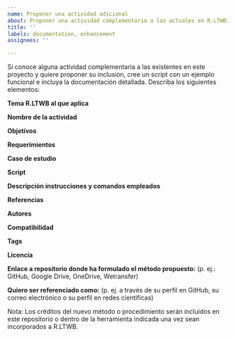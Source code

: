 ```yaml
---
name: Proponer una actividad adicional
about: Proponer una actividad complementaria a las actuales en R.LTWB.
title: ''
labels: documentation, enhancement
assignees: ''

---
```


Sí conoce alguna actividad complementaria a las existentes en este proyecto y quiere proponer su inclusión, cree un script con un ejemplo funcional e incluya la documentación detallada. Describa los siguientes elementos:

**Tema R.LTWB al que aplica**

**Nombre de la actividad**

**Objetivos**

**Requerimientos**

**Caso de estudio**

**Script**

**Descripción instrucciones y comandos empleados**

**Referencias**

**Autores**

**Compatibilidad**

**Tags**

**Licencia**

**Enlace a repositorio donde ha formulado el método propuesto:** (p. ej.: GitHub, Google Drive, OneDrive, Wetransfer)

**Quiero ser referenciado como:** (p. ej. a través de su perfil en GitHub, su correo electrónico o su perfil en redes científicas) 

Nota: Los créditos del nuevo método o procedimiento serán incluídos en este repositorio o dentro de la herramienta indicada una vez sean incorporados a R.LTWB.
